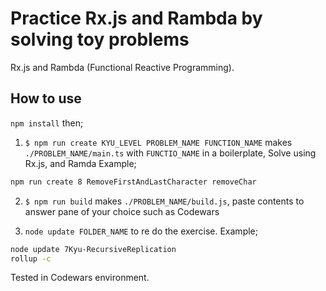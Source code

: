 # Practice Rx.js and Rambda by solving toy problems
Rx.js and Rambda (Functional Reactive Programming).

## How to use
`npm install` then;

1) `$ npm run create KYU_LEVEL PROBLEM_NAME FUNCTION_NAME` makes `./PROBLEM_NAME/main.ts` with `FUNCTIO_NAME` in a boilerplate, Solve using Rx.js, and Ramda
Example;
```bash
npm run create 8 RemoveFirstAndLastCharacter removeChar
```
2) `$ npm run build` makes `./PROBLEM_NAME/build.js`, paste contents to answer pane of your choice such as Codewars

3) `node update FOLDER_NAME` to re do the exercise. Example;
```bash
node update 7Kyu-RecursiveReplication
rollup -c
```


Tested in Codewars environment.






